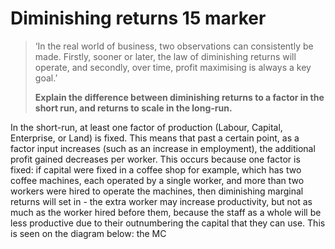 # Diminishing returns 15 marker


> ‘In the real world of business, two observations can consistently be made. Firstly, sooner or later, the law of diminishing returns will operate, and secondly, over time, profit maximising is always a key goal.’
> 
> **Explain the difference between diminishing returns to a factor in the short run, and returns to scale in the long-run.**

In the short-run, at least one factor of production (Labour, Capital, Enterprise, or Land) is fixed. This means that past a certain point, as a factor input increases (such as an increase in employment), the additional profit gained decreases per worker. This occurs because one factor is fixed: if capital were fixed in a coffee shop for example, which has two coffee machines, each operated by a single worker, and more than two workers were hired to operate the machines, then diminishing marginal returns will set in - the extra worker may increase productivity, but not as much as the worker hired before them, because the staff as a whole will be less productive due to their outnumbering the capital that they can use. This is seen on the diagram below: the MC   
